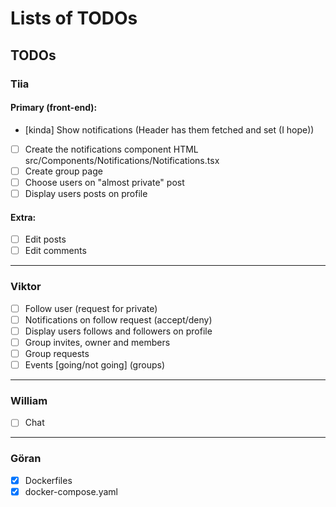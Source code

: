 # Lists of TODOs

## TODOs

### Tiia

#### Primary (front-end):

- [kinda] Show notifications (Header has them fetched and set (I hope))
- [ ] Create the notifications component HTML src/Components/Notifications/Notifications.tsx
- [ ] Create group page
- [ ] Choose users on "almost private" post
- [ ] Display users posts on profile

#### Extra:

- [ ] Edit posts
- [ ] Edit comments

---

### Viktor

- [ ] Follow user (request for private)
- [ ] Notifications on follow request (accept/deny)
- [ ] Display users follows and followers on profile
- [ ] Group invites, owner and members
- [ ] Group requests
- [ ] Events [going/not going] (groups)

---

### William

- [ ] Chat

---

### Göran

- [x] Dockerfiles
- [x] docker-compose.yaml
